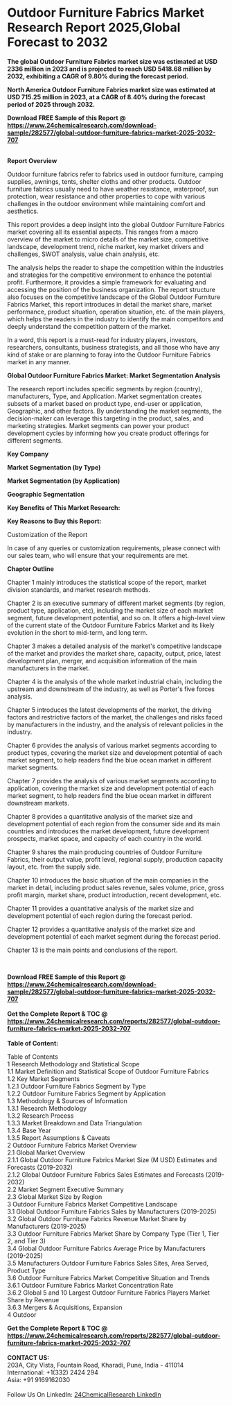 <h1>Outdoor Furniture Fabrics Market Research Report 2025,Global Forecast to 2032</h1><p><strong>The global Outdoor Furniture Fabrics market size was estimated at USD 2336 million in 2023 and is projected to reach USD 5418.68 million by 2032, exhibiting a CAGR of 9.80% during the forecast period.</strong></p><p>
</p><p><strong>North America Outdoor Furniture Fabrics market size was estimated at USD 715.25 million in 2023, at a CAGR of 8.40% during the forecast period of 2025 through 2032.</strong></p><div><b>Download FREE Sample of this Report @ 
            <a href="https://www.24chemicalresearch.com/download-sample/282577/global-outdoor-furniture-fabrics-market-2025-2032-707">
            https://www.24chemicalresearch.com/download-sample/282577/global-outdoor-furniture-fabrics-market-2025-2032-707</a></b></div><br><p>
</p><p><strong>Report Overview</strong></p><p>
</p><p>Outdoor furniture fabrics refer to fabrics used in outdoor furniture, camping supplies, awnings, tents, shelter cloths and other products. Outdoor furniture fabrics usually need to have weather resistance, waterproof, sun protection, wear resistance and other properties to cope with various challenges in the outdoor environment while maintaining comfort and aesthetics.</p><p>
</p><p>This report provides a deep insight into the global Outdoor Furniture Fabrics market covering all its essential aspects. This ranges from a macro overview of the market to micro details of the market size, competitive landscape, development trend, niche market, key market drivers and challenges, SWOT analysis, value chain analysis, etc.</p><p>
</p><p>The analysis helps the reader to shape the competition within the industries and strategies for the competitive environment to enhance the potential profit. Furthermore, it provides a simple framework for evaluating and accessing the position of the business organization. The report structure also focuses on the competitive landscape of the Global Outdoor Furniture Fabrics Market, this report introduces in detail the market share, market performance, product situation, operation situation, etc. of the main players, which helps the readers in the industry to identify the main competitors and deeply understand the competition pattern of the market.</p><p>
In a word, this report is a must-read for industry players, investors, researchers, consultants, business strategists, and all those who have any kind of stake or are planning to foray into the Outdoor Furniture Fabrics market in any manner.</p><p>
</p><p><strong>Global Outdoor Furniture Fabrics Market: Market Segmentation Analysis</strong></p><p>
</p><p>The research report includes specific segments by region (country), manufacturers, Type, and Application. Market segmentation creates subsets of a market based on product type, end-user or application, Geographic, and other factors. By understanding the market segments, the decision-maker can leverage this targeting in the product, sales, and marketing strategies. Market segments can power your product development cycles by informing how you create product offerings for different segments.</p><p>
</p><p><strong>Key Company</strong></p><p>
</p><p>
</p><p><strong>Market Segmentation (by Type)</strong></p><p>
</p><p>
</p><p><strong>Market Segmentation (by Application)</strong></p><p>
</p><p>
</p><p><strong>Geographic Segmentation</strong></p><p>
</p><p>
</p><p><strong>Key Benefits of This Market Research:</strong></p><p>
</p><p>
</p><p><strong>Key Reasons to Buy this Report:</strong></p><p>
</p><p>
</p><p>Customization of the Report</p><p>
In case of any queries or customization requirements, please connect with our sales team, who will ensure that your requirements are met.</p><p>
</p><p><strong>Chapter Outline</strong></p><p>
</p><p>Chapter 1 mainly introduces the statistical scope of the report, market division standards, and market research methods.</p><p>
Chapter 2 is an executive summary of different market segments (by region, product type, application, etc), including the market size of each market segment, future development potential, and so on. It offers a high-level view of the current state of the Outdoor Furniture Fabrics Market and its likely evolution in the short to mid-term, and long term.</p><p>
Chapter 3 makes a detailed analysis of the market's competitive landscape of the market and provides the market share, capacity, output, price, latest development plan, merger, and acquisition information of the main manufacturers in the market.</p><p>
Chapter 4 is the analysis of the whole market industrial chain, including the upstream and downstream of the industry, as well as Porter's five forces analysis.</p><p>
Chapter 5 introduces the latest developments of the market, the driving factors and restrictive factors of the market, the challenges and risks faced by manufacturers in the industry, and the analysis of relevant policies in the industry.</p><p>
Chapter 6 provides the analysis of various market segments according to product types, covering the market size and development potential of each market segment, to help readers find the blue ocean market in different market segments.</p><p>
Chapter 7 provides the analysis of various market segments according to application, covering the market size and development potential of each market segment, to help readers find the blue ocean market in different downstream markets.</p><p>
Chapter 8 provides a quantitative analysis of the market size and development potential of each region from the consumer side and its main countries and introduces the market development, future development prospects, market space, and capacity of each country in the world.</p><p>
Chapter 9 shares the main producing countries of Outdoor Furniture Fabrics, their output value, profit level, regional supply, production capacity layout, etc. from the supply side.</p><p>
Chapter 10 introduces the basic situation of the main companies in the market in detail, including product sales revenue, sales volume, price, gross profit margin, market share, product introduction, recent development, etc.</p><p>
Chapter 11 provides a quantitative analysis of the market size and development potential of each region during the forecast period.</p><p>
Chapter 12 provides a quantitative analysis of the market size and development potential of each market segment during the forecast period.</p><p>
Chapter 13 is the main points and conclusions of the report.</p><p>
 </p><div><b>Download FREE Sample of this Report @ 
            <a href="https://www.24chemicalresearch.com/download-sample/282577/global-outdoor-furniture-fabrics-market-2025-2032-707">
            https://www.24chemicalresearch.com/download-sample/282577/global-outdoor-furniture-fabrics-market-2025-2032-707</a></b></div><br><div><b>Get the Complete Report & TOC @ 
            <a href="https://www.24chemicalresearch.com/reports/282577/global-outdoor-furniture-fabrics-market-2025-2032-707">
            https://www.24chemicalresearch.com/reports/282577/global-outdoor-furniture-fabrics-market-2025-2032-707</a></b></div><br>
            <b>Table of Content:</b><p>Table of Contents<br />
1 Research Methodology and Statistical Scope<br />
1.1 Market Definition and Statistical Scope of Outdoor Furniture Fabrics<br />
1.2 Key Market Segments<br />
1.2.1 Outdoor Furniture Fabrics Segment by Type<br />
1.2.2 Outdoor Furniture Fabrics Segment by Application<br />
1.3 Methodology & Sources of Information<br />
1.3.1 Research Methodology<br />
1.3.2 Research Process<br />
1.3.3 Market Breakdown and Data Triangulation<br />
1.3.4 Base Year<br />
1.3.5 Report Assumptions & Caveats<br />
2 Outdoor Furniture Fabrics Market Overview<br />
2.1 Global Market Overview<br />
2.1.1 Global Outdoor Furniture Fabrics Market Size (M USD) Estimates and Forecasts (2019-2032)<br />
2.1.2 Global Outdoor Furniture Fabrics Sales Estimates and Forecasts (2019-2032)<br />
2.2 Market Segment Executive Summary<br />
2.3 Global Market Size by Region<br />
3 Outdoor Furniture Fabrics Market Competitive Landscape<br />
3.1 Global Outdoor Furniture Fabrics Sales by Manufacturers (2019-2025)<br />
3.2 Global Outdoor Furniture Fabrics Revenue Market Share by Manufacturers (2019-2025)<br />
3.3 Outdoor Furniture Fabrics Market Share by Company Type (Tier 1, Tier 2, and Tier 3)<br />
3.4 Global Outdoor Furniture Fabrics Average Price by Manufacturers (2019-2025)<br />
3.5 Manufacturers Outdoor Furniture Fabrics Sales Sites, Area Served, Product Type<br />
3.6 Outdoor Furniture Fabrics Market Competitive Situation and Trends<br />
3.6.1 Outdoor Furniture Fabrics Market Concentration Rate<br />
3.6.2 Global 5 and 10 Largest Outdoor Furniture Fabrics Players Market Share by Revenue<br />
3.6.3 Mergers & Acquisitions, Expansion<br />
4 Outdoor</p><div><b>Get the Complete Report & TOC @ 
            <a href="https://www.24chemicalresearch.com/reports/282577/global-outdoor-furniture-fabrics-market-2025-2032-707">
            https://www.24chemicalresearch.com/reports/282577/global-outdoor-furniture-fabrics-market-2025-2032-707</a></b></div><br><b>CONTACT US:</b><br>
            203A, City Vista, Fountain Road, Kharadi, Pune, India - 411014<br>
            International: +1(332) 2424 294<br>
            Asia: +91 9169162030 <br><br>
            Follow Us On LinkedIn: <a href="https://www.linkedin.com/company/24chemicalresearch/">24ChemicalResearch LinkedIn</a>